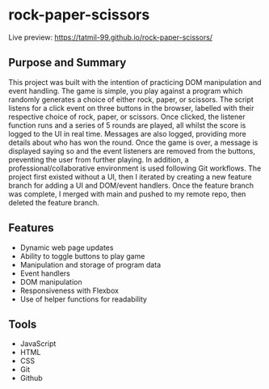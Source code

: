 # rock-paper-scissors

Live preview: https://tatmil-99.github.io/rock-paper-scissors/

## Purpose and Summary

This project was built with the intention of practicing DOM manipulation and event handling. The game is simple, you play against a program which randomly generates a choice of either rock, paper, or scissors. The script listens for a click event on three buttons in the browser, labelled with their respective choice of rock, paper, or scissors. Once clicked, the listener function runs and a series of 5 rounds are played, all whilst the score is logged to the UI in real time. Messages are also logged, providing more details about who has won the round. Once the game is over, a message is displayed saying so and the event listeners are removed from the buttons, preventing the user from further playing. In addition, a professional/collaborative environment is used following Git workflows. The project first existed without a UI, then I iterated by creating a new feature branch for adding a UI and DOM/event handlers. Once the feature branch was complete, I merged with main and pushed to my remote repo, then deleted the feature branch.

## Features

- Dynamic web page updates
- Ability to toggle buttons to play game
- Manipulation and storage of program data
- Event handlers
- DOM manipulation
- Responsiveness with Flexbox
- Use of helper functions for readability

## Tools

- JavaScript
- HTML
- CSS
- Git
- Github
